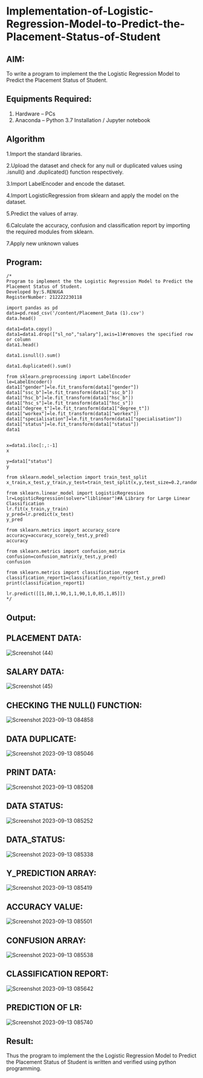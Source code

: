 # Implementation-of-Logistic-Regression-Model-to-Predict-the-Placement-Status-of-Student

## AIM:
To write a program to implement the the Logistic Regression Model to Predict the Placement Status of Student.

## Equipments Required:
1. Hardware – PCs
2. Anaconda – Python 3.7 Installation / Jupyter notebook

## Algorithm

1.Import the standard libraries.

2.Upload the dataset and check for any null or duplicated values using .isnull() and .duplicated() function respectively.

3.Import LabelEncoder and encode the dataset.

4.Import LogisticRegression from sklearn and apply the model on the dataset.

5.Predict the values of array.

6.Calculate the accuracy, confusion and classification report by importing the required modules from sklearn.

7.Apply new unknown values


## Program:
```
/*
Program to implement the the Logistic Regression Model to Predict the Placement Status of Student.
Developed by:S.RENUGA
RegisterNumber: 212222230118

import pandas as pd
data=pd.read_csv('/content/Placement_Data (1).csv')
data.head()

data1=data.copy()
data1=data1.drop(["sl_no","salary"],axis=1)#removes the specified row or column
data1.head()

data1.isnull().sum()

data1.duplicated().sum()

from sklearn.preprocessing import LabelEncoder
le=LabelEncoder()
data1["gender"]=le.fit_transform(data1["gender"])
data1["ssc_b"]=le.fit_transform(data1["ssc_b"])
data1["hsc_b"]=le.fit_transform(data1["hsc_b"])
data1["hsc_s"]=le.fit_transform(data1["hsc_s"])
data1["degree_t"]=le.fit_transform(data1["degree_t"])
data1["workex"]=le.fit_transform(data1["workex"])
data1["specialisation"]=le.fit_transform(data1["specialisation"])
data1["status"]=le.fit_transform(data1["status"])
data1


x=data1.iloc[:,:-1]
x

y=data1["status"]
y

from sklearn.model_selection import train_test_split
x_train,x_test,y_train,y_test=train_test_split(x,y,test_size=0.2,random_state=0)

from sklearn.linear_model import LogisticRegression
lr=LogisticRegression(solver="liblinear")#A Library for Large Linear Classification
lr.fit(x_train,y_train)
y_pred=lr.predict(x_test)
y_pred

from sklearn.metrics import accuracy_score
accuracy=accuracy_score(y_test,y_pred)
accuracy

from sklearn.metrics import confusion_matrix
confusion=confusion_matrix(y_test,y_pred)
confusion

from sklearn.metrics import classification_report
classification_report1=classification_report(y_test,y_pred)
print(classification_report1)

lr.predict([[1,80,1,90,1,1,90,1,0,85,1,85]])
*/
```

## Output:

## PLACEMENT DATA:

![Screenshot (44)](https://github.com/RENUGASARAVANAN/Implementation-of-Logistic-Regression-Model-to-Predict-the-Placement-Status-of-Student/assets/119292258/f725e85a-732e-4a4d-a178-e1a699820c9f)

## SALARY DATA:

![Screenshot (45)](https://github.com/RENUGASARAVANAN/Implementation-of-Logistic-Regression-Model-to-Predict-the-Placement-Status-of-Student/assets/119292258/39c9dc01-c66a-46e5-9333-d230cdfa5ef5)

## CHECKING THE NULL() FUNCTION:

![Screenshot 2023-09-13 084858](https://github.com/RENUGASARAVANAN/Implementation-of-Logistic-Regression-Model-to-Predict-the-Placement-Status-of-Student/assets/119292258/5c1bf0c1-4caa-43c4-9ff4-f31f25b3122f)

## DATA DUPLICATE:

![Screenshot 2023-09-13 085046](https://github.com/RENUGASARAVANAN/Implementation-of-Logistic-Regression-Model-to-Predict-the-Placement-Status-of-Student/assets/119292258/871cd4b3-dd43-41a4-8be2-56320097cce3)

## PRINT DATA:

![Screenshot 2023-09-13 085208](https://github.com/RENUGASARAVANAN/Implementation-of-Logistic-Regression-Model-to-Predict-the-Placement-Status-of-Student/assets/119292258/abb468c7-e279-475d-b4c8-44fbb4ff6206)

## DATA STATUS:

![Screenshot 2023-09-13 085252](https://github.com/RENUGASARAVANAN/Implementation-of-Logistic-Regression-Model-to-Predict-the-Placement-Status-of-Student/assets/119292258/9cce55e9-3a62-47a6-aefb-19ddeb173b36)

## DATA_STATUS:

![Screenshot 2023-09-13 085338](https://github.com/RENUGASARAVANAN/Implementation-of-Logistic-Regression-Model-to-Predict-the-Placement-Status-of-Student/assets/119292258/f756b5d9-89dd-4224-b8bb-c1122399986f)

## Y_PREDICTION ARRAY:

![Screenshot 2023-09-13 085419](https://github.com/RENUGASARAVANAN/Implementation-of-Logistic-Regression-Model-to-Predict-the-Placement-Status-of-Student/assets/119292258/07cceb4a-193a-43dd-8fba-d8c862f1352a)

## ACCURACY VALUE:

![Screenshot 2023-09-13 085501](https://github.com/RENUGASARAVANAN/Implementation-of-Logistic-Regression-Model-to-Predict-the-Placement-Status-of-Student/assets/119292258/5908fdc5-72fe-4c8b-a8c7-a4ec979a3348)

## CONFUSION ARRAY:

![Screenshot 2023-09-13 085538](https://github.com/RENUGASARAVANAN/Implementation-of-Logistic-Regression-Model-to-Predict-the-Placement-Status-of-Student/assets/119292258/b363f111-c807-49be-ad99-65cb5797aeee)

## CLASSIFICATION REPORT:

![Screenshot 2023-09-13 085642](https://github.com/RENUGASARAVANAN/Implementation-of-Logistic-Regression-Model-to-Predict-the-Placement-Status-of-Student/assets/119292258/d42f9ca3-7ebc-493e-934e-52367055d00d)

## PREDICTION OF LR:

![Screenshot 2023-09-13 085740](https://github.com/RENUGASARAVANAN/Implementation-of-Logistic-Regression-Model-to-Predict-the-Placement-Status-of-Student/assets/119292258/3504f8cb-b14f-4acd-b0dc-86ba5ae71d5f)


## Result:
Thus the program to implement the the Logistic Regression Model to Predict the Placement Status of Student is written and verified using python programming.
